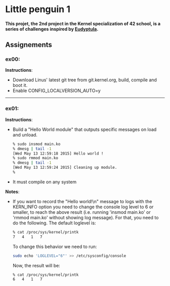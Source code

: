 # Little penguin 1
#### This projet, the 2nd project in the Kernel specialization of 42 school, is a series of challenges inspired by [Eudyptula](http://eudyptula-challenge.org/).

## Assignements
### ex00:
**Instructions**:
  - Download Linus' latest git tree from git.kernel.org, build, compile and boot it.
  - Enable CONFIG_LOCALVERSION_AUTO=y

----------

### ex01:
**Instructions**:
  - Build a "Hello World module" that outputs specific messages on load and unload.
    ```sh
    % sudo insmod main.ko
    % dmesg | tail -1
    [Wed May 13 12:59:18 2015] Hello world !
    % sudo rmmod main.ko
    % dmesg | tail -1
    [Wed May 13 12:59:24 2015] Cleaning up module.
    %
    ```
  - It must compile on any system

**Notes**:
  - If you want to record the "Hello world!\n" message to logs with the KERN_INFO option you need to change the console log level to 6 or smaller, to reach the above result (i.e. running 'insmod main.ko' or 'rmmod main.ko' without showing log message). For that, you need to do the following.
    The default loglevel is:
    ```sh
    % cat /proc/sys/kernel/printk
    7	4	1	7
    ```
    To change this behavior we need to run:
    ```sh
    sudo echo 'LOGLEVEL="6"' >> /etc/sysconfig/console
    ```
    Now, the result will be:
    ```sh
    % cat /proc/sys/kernel/printk
    6	4	1	7
    ```
